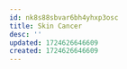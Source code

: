 ```yaml
---
id: nk8s88sbvar6bh4yhxp3osc
title: Skin Cancer
desc: ''
updated: 1724626646609
created: 1724626646609
---
```

